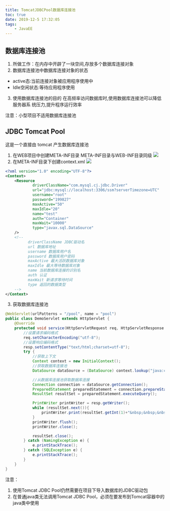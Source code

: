 ```yaml
---
title: TomcatJDBCPool数据库连接池
toc: true
date: 2019-12-5 17:32:05
tags:
	- JavaEE
---
```

## 数据库连接池
1. 所做工作：在内存中开辟了一块空间,存放多个数据库连接对象
2. 数据库连接池中数据库连接对象的状态
  - active态:当前连接对象被应用程序使用中
  - Idle空闲状态:等待应用程序使用
<!-- more -->
3. 使用数据库连接池的目的
在高频率访问数据库时,使用数据库连接池可以降低服务器系 统压力,提升程序运行效率

注意：小型项目不适用数据库连接池

## JDBC Tomcat Pool
这是一个直接由 tomcat 产生数据库连接池
1. 在WEB项目中创建META-INF目录
  META-INF目录与WEB-INF目录同级
![](http://cdn.liaojincan.top/20191205185640.png)
2. 在META-INF目录下创建context.xml
![](http://cdn.liaojincan.top/20191205185903.png)
  ```xml
  <?xml version="1.0" encoding="UTF-8"?>
  <Context>
      <Resource
              driverClassName="com.mysql.cj.jdbc.Driver"
              url="jdbc:mysql://localhost:3306/ssm?serverTimezone=UTC"
              username="root"
              password="199827"
              maxActive="50"
              maxIdle="20"
              name="test"
              auth="Container"
              maxWait="10000"
              type="javax.sql.DataSource"
      />
      <!--
            driverClassName JDBC驱动名
            url 数据库地址
            username 数据库用户名
            password 数据库用户密码
            maxActive 最大活跃数据库对象
            maxIdle 最大等待数据库对象
            name 当前数据库连接的识别名
            auth 认证
            maxWait 新请求等待时间
            type 返回的数据类型
      -->
  </Context>
  ```
3. 获取数据库连接池
  ```java
  @WebServlet(urlPatterns = "/pool", name = "pool")
  public class DemoServlet extends HttpServlet {
      @Override
      protected void service(HttpServletRequest req, HttpServletResponse resp) throws ServletException, IOException {
          //设置请求编码格式
          req.setCharacterEncoding("utf-8");
          //设置响应编码格式
          resp.setContentType("text/html;charset=utf-8");
          try {
              //获取上下文
              Context context = new InitialContext();
              //获取数据库连接池
              DataSource dataSource = (DataSource) context.lookup("java:comp/env/test");

              //从数据库连接池获取数据库连接
              Connection connection = dataSource.getConnection();
              PreparedStatement preparedStatement = connection.prepareStatement("select * from flower");
              ResultSet resultSet = preparedStatement.executeQuery();

              PrintWriter printWriter = resp.getWriter();
              while (resultSet.next()){
                  printWriter.print(resultSet.getInt(1)+"&nbsp;&nbsp;&nbsp;&nbsp;"+resultSet.getString(2)+"<br/>");
              }
              printWriter.flush();
              printWriter.close();

              resultSet.close();
          } catch (NamingException e) {
              e.printStackTrace();
          } catch (SQLException e) {
              e.printStackTrace();
          }
      }
  }

  ```

注意：
1. 使用Tomcat JDBC Pool仍然需要在项目下导入数据库的JDBC驱动包
2. 在普通java类无法调用Tomcat JDBC Pool，必须在要发布到Tomcat容器中的java类中使用
